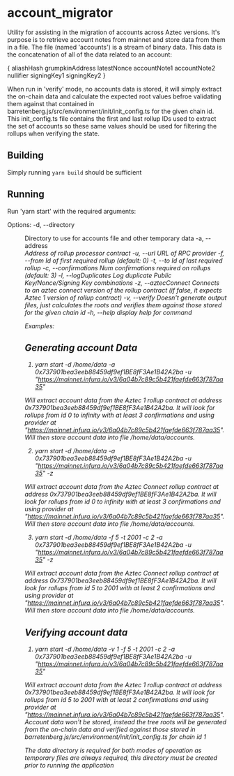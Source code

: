 # account_migrator

Utility for assisting in the migration of accounts across Aztec versions. It's purpose is to retrieve account notes from mainnet and store data from them in a file. The file (named 'accounts') is a stream of binary data. This data is the concatenation of all of the data related to an account:

{
aliashHash
grumpkinAddress
latestNonce
accountNote1
accountNote2
nullifier
signingKey1
signingKey2
}

When run in 'verify' mode, no accounts data is stored, it will simply extract the on-chain data and calculate the expected root values befroe validating them against that contained in barretenberg.js/src/environment/init/init_config.ts for the given chain id. This init_config.ts file contains the first and last rollup IDs used to extract the set of accounts so these same values should be used for filtering the rollups when verifying the state.

## Building

Simply running `yarn build` should be sufficient

## Running

Run 'yarn start' with the required arguments:

Options:
-d, --directory <dir> Directory to use for accounts file and other temporary data
-a, --address <address> Address of rollup processor contract
-u, --url <url> URL of RPC provider
-f, --from <rollupIdFrom> Id of first required rollup (default: 0)
-t, --to <rollupIdTo> Id of last required rollup
-c, --confirmations <confirmations> Num confirmations required on rollups (default: 3)
-l, --logDuplicates Log duplicate Public Key/Nonce/Signing Key combinations
-z, --aztecConnect Connects to an aztec connect version of the rollup contract (if false, it expects Aztec 1 version of rollup contract)
-v, --verify Doesn't generate output files, just calculates the roots and verifies them against those stored for the given chain id
-h, --help display help for command

Examples:

## Generating account Data

1. yarn start -d /home/data -a 0x737901bea3eeb88459df9ef1BE8fF3Ae1B42A2ba -u "https://mainnet.infura.io/v3/6a04b7c89c5b421faefde663f787aa35"

Will extract account data from the Aztec 1 rollup contract at address 0x737901bea3eeb88459df9ef1BE8fF3Ae1B42A2ba. It will look for rollups from id 0 to infinity with at least 3 confirmations and using provider at "https://mainnet.infura.io/v3/6a04b7c89c5b421faefde663f787aa35". Will then store account data into file /home/data/accounts.

2. yarn start -d /home/data -a 0x737901bea3eeb88459df9ef1BE8fF3Ae1B42A2ba -u "https://mainnet.infura.io/v3/6a04b7c89c5b421faefde663f787aa35" -z

Will extract account data from the Aztec Connect rollup contract at address 0x737901bea3eeb88459df9ef1BE8fF3Ae1B42A2ba. It will look for rollups from id 0 to infinity with at least 3 confirmations and using provider at "https://mainnet.infura.io/v3/6a04b7c89c5b421faefde663f787aa35". Will then store account data into file /home/data/accounts.

3. yarn start -d /home/data -f 5 -t 2001 -c 2 -a 0x737901bea3eeb88459df9ef1BE8fF3Ae1B42A2ba -u "https://mainnet.infura.io/v3/6a04b7c89c5b421faefde663f787aa35" -z

Will extract account data from the Aztec Connect rollup contract at address 0x737901bea3eeb88459df9ef1BE8fF3Ae1B42A2ba. It will look for rollups from id 5 to 2001 with at least 2 confirmations and using provider at "https://mainnet.infura.io/v3/6a04b7c89c5b421faefde663f787aa35". Will then store account data into file /home/data/accounts.

## Verifying account data

1. yarn start -d /home/data -v 1 -f 5 -t 2001 -c 2 -a 0x737901bea3eeb88459df9ef1BE8fF3Ae1B42A2ba -u "https://mainnet.infura.io/v3/6a04b7c89c5b421faefde663f787aa35"

Will extract account data from the Aztec 1 rollup contract at address 0x737901bea3eeb88459df9ef1BE8fF3Ae1B42A2ba. It will look for rollups from id 5 to 2001 with at least 2 confirmations and using provider at "https://mainnet.infura.io/v3/6a04b7c89c5b421faefde663f787aa35". Account data won't be stored, instead the tree roots will be generated from the on-chain data and verified against those stored in barretenberg.js/src/environment/init/init_config.ts for chain id 1

The data directory is required for both modes of operation as temporary files are always required, this directory must be created prior to running the application
